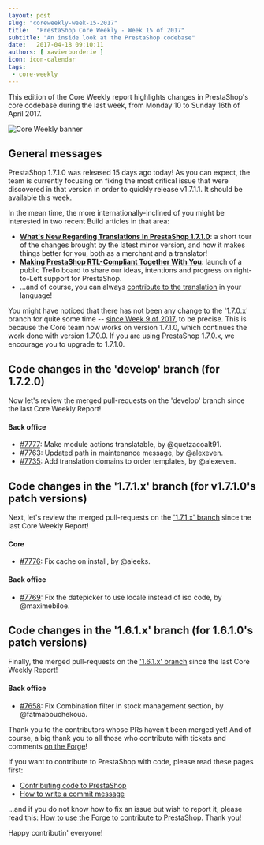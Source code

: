 ```yaml
---
layout: post
slug: "coreweekly-week-15-2017"
title:  "PrestaShop Core Weekly - Week 15 of 2017"
subtitle: "An inside look at the PrestaShop codebase"
date:   2017-04-18 09:10:11
authors: [ xavierborderie ]
icon: icon-calendar
tags:
 - core-weekly
---
```


This edition of the Core Weekly report highlights changes in PrestaShop's core codebase during the last week, from Monday 10 to Sunday 16th of April 2017.

![Core Weekly banner](/assets/images/2017/04/core_weekly_banner.jpg)


## General messages

PrestaShop 1.7.1.0 was released 15 days ago today! As you can expect, the team is currently focusing on fixing the most critical issue that were discovered in that version in order to quickly release v1.7.1.1. It should be available this week.

In the mean time, the more internationally-inclined of you might be interested in two recent Build articles in that area:

* **[What's New Regarding Translations In PrestaShop 1.7.1.0](http://build.prestashop.com/news/translation-news-171/)**: a short tour of the changes brought by the latest minor version, and how it makes things better for you, both as a merchant and a translator!
* **[Making PrestaShop RTL-Compliant Together With You](http://build.prestashop.com/news/PrestaShop-RTL-project/)**: launch of a public Trello board to share our ideas, intentions and progress on right-to-Left support for PrestaShop.
*  ...and of course, you can always [contribute to the translation](https://crowdin.com/project/prestashop-official) in your language!

You might have noticed that there has not been any change to the '1.7.0.x' branch for quite some time -- [since Week 9 of 2017](http://build.prestashop.com/news/coreweekly-week-9-2017/), to be precise. This is because the Core team now works on version 1.7.1.0, which continues the work done with version 1.7.0.0. If you are using PrestaShop 1.7.0.x, we encourage you to upgrade to 1.7.1.0.


## Code changes in the 'develop' branch (for 1.7.2.0)

Now let's review the merged pull-requests on the 'develop' branch since the last Core Weekly Report!

#### Back office

* [#7777](https://github.com/PrestaShop/PrestaShop/pull/7777): Make module actions translatable, by @quetzacoalt91.
* [#7763](https://github.com/PrestaShop/PrestaShop/pull/7763): Updated path in maintenance message, by @alexeven.
* [#7735](https://github.com/PrestaShop/PrestaShop/pull/7735): Add translation domains to order templates, by @alexeven.


## Code changes in the '1.7.1.x' branch (for v1.7.1.0's patch versions) 

Next, let's review the merged pull-requests on the ['1.7.1.x' branch](https://github.com/PrestaShop/PrestaShop/tree/1.7.1.x) since the last Core Weekly Report!


#### Core

* [#7776](https://github.com/PrestaShop/PrestaShop/pull/7776): Fix cache on install, by @aleeks.


#### Back office

* [#7769](https://github.com/PrestaShop/PrestaShop/pull/7769): Fix the datepicker to use locale instead of iso code, by @maximebiloe.


## Code changes in the '1.6.1.x' branch (for 1.6.1.0's patch versions) 

Finally, the merged pull-requests on the ['1.6.1.x' branch](https://github.com/PrestaShop/PrestaShop/tree/develop) since the last Core Weekly Report!


#### Back office

* [#7658](https://github.com/PrestaShop/PrestaShop/pull/7658): Fix Combination filter in stock management section, by @fatmabouchekoua.

Thank you to the contributors whose PRs haven't been merged yet! And of course, a big thank you to all those who contribute with tickets and comments [on the Forge](http://forge.prestashop.com/)!

If you want to contribute to PrestaShop with code, please read these pages first:

 * [Contributing code to PrestaShop](http://doc.prestashop.com/display/PS16/Contributing+code+to+PrestaShop)
 * [How to write a commit message](http://doc.prestashop.com/display/PS16/How+to+write+a+commit+message)

...and if you do not know how to fix an issue but wish to report it, please read this: [How to use the Forge to contribute to PrestaShop](http://doc.prestashop.com/display/PS16/How+to+use+the+Forge+to+contribute+to+PrestaShop). Thank you!

Happy contributin' everyone!

